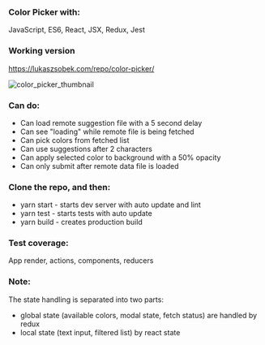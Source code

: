 ### Color Picker with:
  JavaScript, ES6, React, JSX, Redux, Jest

### Working version
https://lukaszsobek.com/repo/color-picker/

![color_picker_thumbnail](https://user-images.githubusercontent.com/23530054/37028791-929cb8aa-2135-11e8-8861-42f0f7305088.png)

### Can do:
- Can load remote suggestion file with a 5 second delay
- Can see "loading" while remote file is being fetched
- Can pick colors from fetched list
- Can use suggestions after 2 characters
- Can apply selected color to background with a 50% opacity
- Can only submit after remote data file is loaded

### Clone the repo, and then:
- yarn start - starts dev server with auto update and lint
- yarn test - starts tests with auto update
- yarn build - creates production build

### Test coverage:  
  App render, actions, components, reducers

### Note:  
  The state handling is separated into two parts: 
  - global state (available colors, modal state, fetch status) are handled by redux
  - local state (text input, filtered list) by react state